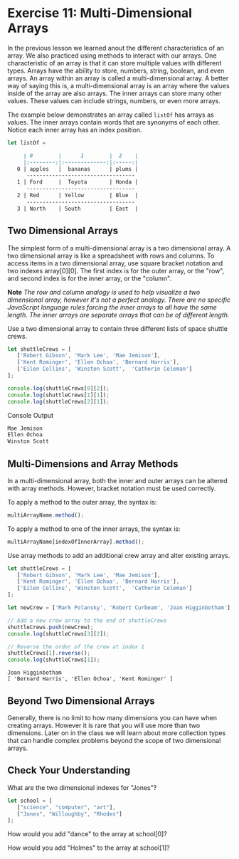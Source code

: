 # Exercise 11: Multi-Dimensional Arrays

In the previous lesson we learned anout the different characteristics of an array. We also practiced using methods to interact with our arrays. One characteristic of an array is that it can store multiple values with different types. Arrays have the ability to store, numbers, string, boolean, and even arrays. An array within an array is called a multi-dimensional array. A better way of saying this is, a multi-dimensional array is an array where the values inside of the array are also arrays. The inner arrays can store many other values. These values can include strings, numbers, or even more arrays.

The example below demonstrates an array called `listOf` has arrays as values. The inner arrays contain words that are synonyms of each other. Notice each inner array has an index position.

```js
let listOf =
```

```md
     | 0        |      1        |  2    |
     |:--------:|:-------------:|:-----:|
   0 | apples   |  bananas      | plums |
      ----------------------------------
   1 | Ford     |  Toyota       | Honda |
      ----------------------------------
   2 | Red      | Yellow        | Blue  |
      ----------------------------------
   3 | North    | South         | East  |
  ```

## Two Dimensional Arrays

The simplest form of a multi-dimensional array is a two dimensional array. A two dimensional array is like a spreadsheet with rows and columns. To access items in a two dimensional array, use square bracket notation and two indexes array[0][0]. The first index is for the outer array, or the "row", and second index is for the inner array, or the "column".

**Note**
*The row and column analogy is used to help visualize a two dimensional array, however it's not a perfect analogy. There are no specific JavaScript language rules forcing the inner arrays to all have the same length. The inner arrays are separate arrays that can be of different length.*

Use a two dimensional array to contain three different lists of space shuttle crews.

```js
let shuttleCrews = [
   ['Robert Gibson', 'Mark Lee', 'Mae Jemison'],
   ['Kent Rominger', 'Ellen Ochoa', 'Bernard Harris'],
   ['Eilen Collins', 'Winston Scott',  'Catherin Coleman']
];

console.log(shuttleCrews[0][2]);
console.log(shuttleCrews[1][1]);
console.log(shuttleCrews[2][1]);
```

Console Output

```sh
Mae Jemison
Ellen Ochoa
Winston Scott

```

## Multi-Dimensions and Array Methods

In a multi-dimensional array, both the inner and outer arrays can be altered with array methods. However, bracket notation must be used correctly.

To apply a method to the outer array, the syntax is:

```js
multiArrayName.method();
```

To apply a method to one of the inner arrays, the syntax is:

```js
multiArrayName[indexOfInnerArray].method();
```

Use array methods to add an additional crew array and alter existing arrays.

```js
let shuttleCrews = [
   ['Robert Gibson', 'Mark Lee', 'Mae Jemison'],
   ['Kent Rominger', 'Ellen Ochoa', 'Bernard Harris'],
   ['Eilen Collins', 'Winston Scott',  'Catherin Coleman']
];

let newCrew = ['Mark Polansky', 'Robert Curbeam', 'Joan Higginbotham'];

// Add a new crew array to the end of shuttleCrews
shuttleCrews.push(newCrew);
console.log(shuttleCrews[3][2]);

// Reverse the order of the crew at index 1
shuttleCrews[1].reverse();
console.log(shuttleCrews[1]);
```

```terminal
Joan Higginbotham
[ 'Bernard Harris', 'Ellen Ochoa', 'Kent Rominger' ]
```

## Beyond Two Dimensional Arrays

Generally, there is no limit to how many dimensions you can have when creating arrays. However it is rare that you will use more than two dimensions. Later on in the class we will learn about more collection types that can handle complex problems beyond the scope of two dimensional arrays.

## Check Your Understanding

What are the two dimensional indexes for "Jones"?

```js
let school = [
   ["science", "computer", "art"],
   ["Jones", "Willoughby", "Rhodes"]
];
```

How would you add "dance" to the array at school[0]?

How would you add "Holmes" to the array at school[1]?
